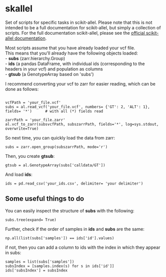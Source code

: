 # skallel
Set of scripts for specific tasks in scikit-allel. Please note that this is not intended to be a full documentation for scikit-allel, but simply a collection of scripts. For the full documentation scikit-allel, please see the [official scikit-allel documentation](https://scikit-allel.readthedocs.io/en/stable/index.html).  
  
Most scripts assume that you have already loaded your vcf file.  
This means that you'll already have the following objects loaded:  
	- **subs** (zarr.hierarchy.Group)  
	- **ids** (a pandas DataFrame, with individual ids (corresponding to the headers in your vcf) and population as columns  
	- **gtsub** (a GenotypeArray based on 'subs')  



I recommend converting your vcf to zarr for easier reading, which can be done as follows:
```

vcfPath = 'your_file.vcf'
subs = al.read_vcf('your_file.vcf', numbers= {'GT': 2, 'ALT': 1}, fields= '*')		# with all (*) fields read

zarrPath = 'your_file.zarr'
al.vcf_to_zarr(subsvcfPath, subszarrPath, fields='*', log=sys.stdout, overwrite=True)
```
  
So next time, you can quickly load the data from zarr:
```
subs = zarr.open_group(subszarrPath, mode='r')
```

Then, you create **gtsub**:  
```
gtsub = al.GenotypeArray(subs['calldata/GT'])
```
  
And load **ids**:
```
ids = pd.read_csv('your_ids.csv', delimiter= 'your delimiter')
```  


## Some useful things to do  

You can easily inspect the structure of **subs** with the following:
```
subs.tree(expand= True)
```

Further, check if the order of samples in **ids** and **subs** are the same:
```
np.all(list(subs['samples']) == ids['id'].values)
```
  
if not, then you can add a column to ids with the index in which they appear in subs:
```
samples = list(subs['samples'])
subsIndex = [samples.index(s) for s in ids['id']]
ids['subsIndex'] = subsIndex
```
